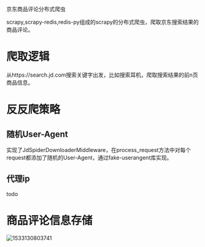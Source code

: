 京东商品评论分布式爬虫

scrapy,scrapy-redis,redis-py组成的scrapy的分布式爬虫，爬取京东搜索结果的商品评论。



# 爬取逻辑

从https://search.jd.com搜索关键字出发，比如搜索耳机，爬取搜索结果的前n页商品信息。

# 反反爬策略

## 随机User-Agent

实现了JdSpiderDownloaderMiddleware，在process_request方法中对每个request都添加了随机的User-Agent，通过fake-userangent库实现。

## 代理ip

todo

# 商品评论信息存储

![1533130803741](C:\Users\smh\AppData\Local\Temp\1533130803741.png)


